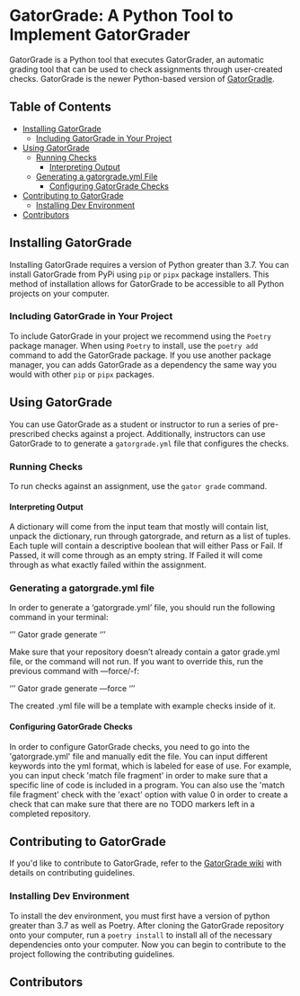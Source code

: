 # GatorGrade: A Python Tool to Implement GatorGrader

GatorGrade is a Python tool that executes GatorGrader, an automatic grading tool
that can be used to check assignments through user-created checks. GatorGrade is
the newer Python-based version of
[GatorGradle](https://github.com/GatorEducator/gatorgradle/blob/master/README.md).

## Table of Contents

- [Installing GatorGrade](#installing-gatorgrade)
  - [Including GatorGrade in Your Project](#including-gatorgrade-in-your-project)
- [Using GatorGrade](#using-gatorgrade)
  - [Running Checks](#running-checks)
    - [Interpreting Output](#interpreting-output)
  - [Generating a gatorgrade.yml File](#generating-a-gatorgrade.yml-file)
    - [Configuring GatorGrade Checks](#configuring-gatorgrade-checks)
- [Contributing to GatorGrade](#contributing-to-gatorgrade)
  - [Installing Dev Environment](#installing-dev-environment)
- [Contributors](#contributors)

## Installing GatorGrade

Installing GatorGrade requires a version of Python greater than 3.7. You can
install GatorGrade from PyPi using `pip` or `pipx` package installers. This
method of installation allows for GatorGrade to be accessible to all Python
projects on your computer.

### Including GatorGrade in Your Project

To include GatorGrade in your project we recommend using the `Poetry` package
manager. When using `Poetry` to install, use the `poetry add` command to add
the GatorGrade package. If you use another package manager, you can adds
GatorGrade as a dependency the same way you would with other `pip` or `pipx` packages.

## Using GatorGrade

You can use GatorGrade as a student or instructor to run a series of
pre-prescribed checks against a project. Additionally, instructors can use
GatorGrade to to generate a `gatorgrade.yml` file that configures the checks.

### Running Checks

To run checks against an assignment, use the `gator grade` command.

#### Interpreting Output

A dictionary will come from the input team that mostly will contain list,
unpack the dictionary, run through gatorgrade, and return as a list of tuples.
Each tuple will contain a descriptive boolean that will either Pass or Fail.
If Passed, it will come through as an empty string. If Failed it will come
through as what exactly failed within the assignment.

### Generating a gatorgrade.yml file

In order to generate a ‘gatorgrade.yml’ file, you should run the following
command in your terminal:

‘’’
Gator grade generate
‘’’

Make sure that your repository doesn’t already contain a gator grade.yml file,
or the command will not run. If you want to override this, run the previous
command with —force/-f:

‘’’
Gator grade generate —force
‘’’

The created .yml file will be a template with example checks inside of it.

#### Configuring GatorGrade Checks

In order to configure GatorGrade checks, you need to go into the 
'gatorgrade.yml' file and manually edit the file. You can input different
keywords into the yml format, which is labeled for ease of use. For example,
you can input check 'match file fragment' in order to make sure that a 
specific line of code is included in a program. You can also use the
'match file fragment' check with the 'exact' option with value 0 in order to
create a check that can make sure that there are no TODO markers left in a
completed repository.

## Contributing to GatorGrade

If you'd like to contribute to GatorGrade, refer to the
[GatorGrade wiki](https://github.com/GatorEducator/gatorgrade/wiki/Contributing-Guidelines)
with details on contributing guidelines.

### Installing Dev Environment

To install the dev environment, you must first have a version of python greater
than 3.7 as well as Poetry. After cloning the GatorGrade repository onto your
computer, run a `poetry install` to install all of the necessary dependencies
onto your computer. Now you can begin to contribute to the project following
the contributing guidelines.

## Contributors
